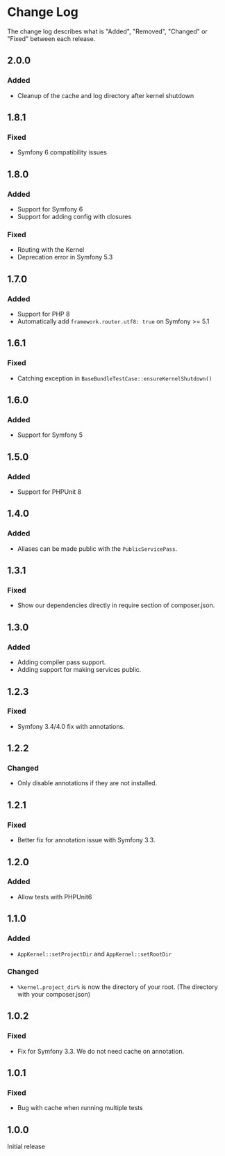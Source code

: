 # Change Log

The change log describes what is "Added", "Removed", "Changed" or "Fixed" between each release.

## 2.0.0

### Added

- Cleanup of the cache and log directory after kernel shutdown

## 1.8.1

### Fixed

- Symfony 6 compatibility issues

## 1.8.0

### Added

- Support for Symfony 6
- Support for adding config with closures

### Fixed

- Routing with the Kernel
- Deprecation error in Symfony 5.3

## 1.7.0

### Added

- Support for PHP 8
- Automatically add `framework.router.utf8: true` on Symfony >= 5.1

## 1.6.1

### Fixed

- Catching exception in `BaseBundleTestCase::ensureKernelShutdown()`

## 1.6.0

### Added

- Support for Symfony 5

## 1.5.0

### Added

- Support for PHPUnit 8

## 1.4.0

### Added

- Aliases can be made public with the `PublicServicePass`.

## 1.3.1

### Fixed

- Show our dependencies directly in require section of composer.json.

## 1.3.0

### Added

- Adding compiler pass support.
- Adding support for making services public.

## 1.2.3

### Fixed

- Symfony 3.4/4.0 fix with annotations.

## 1.2.2

### Changed

- Only disable annotations if they are not installed.

## 1.2.1

### Fixed

- Better fix for annotation issue with Symfony 3.3.

## 1.2.0

### Added

- Allow tests with PHPUnit6

## 1.1.0

### Added

- `AppKernel::setProjectDir` and `AppKernel::setRootDir`

### Changed

- `%kernel.project_dir%` is now the directory of your root. (The directory with your composer.json)

## 1.0.2

### Fixed

- Fix for Symfony 3.3. We do not need cache on annotation.

## 1.0.1

### Fixed

- Bug with cache when running multiple tests

## 1.0.0

Initial release

